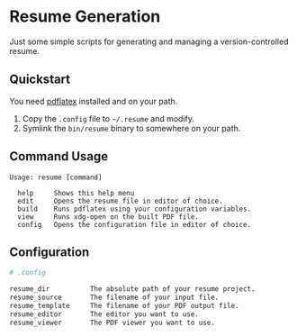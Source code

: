 # Resume Generation

Just some simple scripts for generating and managing a version-controlled resume.

## Quickstart

You need [pdflatex](//linux.die.net/man/1/pdflatex) installed and on your path.

1. Copy the `.config` file to `~/.resume` and modify.
2. Symlink the `bin/resume` binary to somewhere on your path.

## Command Usage

```
Usage: resume [command]

  help     Shows this help menu
  edit     Opens the resume file in editor of choice. 
  build    Runs pdflatex using your configuration variables.
  view     Runs xdg-open on the built PDF file.
  config   Opens the configuration file in editor of choice.
```

## Configuration

```bash
# .config

resume_dir			The absolute path of your resume project.
resume_source		The filename of your input file.
resume_template		The filename of your PDF output file.
resume_editor		The editor you want to use.
resume_viewer		The PDF viewer you want to use.
```
